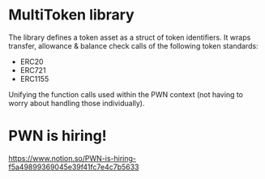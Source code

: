 # MultiToken library
The library defines a token asset as a struct of token identifiers.
It wraps transfer, allowance & balance check calls of the following token standards:
- ERC20
- ERC721
- ERC1155

Unifying the function calls used within the PWN context (not having to worry about handling those individually).

# PWN is hiring!
https://www.notion.so/PWN-is-hiring-f5a49899369045e39f41fc7e4c7b5633
